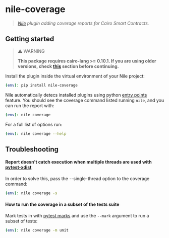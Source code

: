 # nile-coverage

> _[Nile](https://github.com/OpenZeppelin/nile) plugin adding coverage reports for Cairo Smart Contracts._

## Getting started

> :warning: WARNING
>
> **This package requires cairo-lang >= 0.10.1. If you are using older versions, check [this](https://github.com/ericnordelo/cairo-coverage#how-to-make-it-work) section before continuing.**

Install the plugin inside the virtual environment of your Nile project:

```sh
(env): pip install nile-coverage
```

Nile automatically detecs installed plugins using python [entry points](https://packaging.python.org/en/latest/specifications/entry-points/) feature. You should see the coverage command listed running `nile`, and you can run the report with:

```sh
(env): nile coverage
```

For a full list of options run:

```sh
(env): nile coverage --help
```

## Troubleshooting

#### Report doesn't catch execution when multiple threads are used with [pytest-xdist](https://pypi.org/project/pytest-xdist/)

In order to solve this, pass the --single-thread option to the coverage command:

```sh
(env): nile coverage -s
```

#### How to run the coverage in a subset of the tests suite

Mark tests in with [pytest marks](https://docs.pytest.org/en/7.1.x/how-to/mark.html#mark) and use the `--mark` argument to run a subset of tests:

```sh
(env): nile coverage -m unit
```
